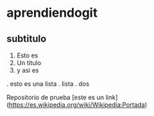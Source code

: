# aprendiendogit
## subtitulo

1. Esto es
2. Un titulo
3. y  asi es

. esto es una lista
. lista
. dos

Repositorio de prueba [este es un link] (https://es.wikipedia.org/wiki/Wikipedia:Portada)
